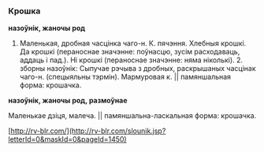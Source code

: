 ### Крошка
**назоўнік, жаночы род**

1. Маленькая, дробная часцінка чаго-н. К. пячэння. Хлебныя крошкі. Да крошкі (пераноснае значэнне: поўнасцю, зусім расходаваць, аддаць і пад.). Ні крошкі (пераноснае значэнне: няма ніколькі). 2. зборны назоўнік: Сыпучае рэчыва з дробных, раскрышаных часцінак чаго-н. (спецыяльны тэрмін). Мармуровая к. || памяншальная форма: крошачка.

**назоўнік, жаночы род, размоўнае**

Маленькае дзіця, малеча. || памяншальна-ласкальная форма: крошачка.

<a rel="author">[http://rv-blr.com/](http://rv-blr.com/slounik.jsp?letterId=0&maskId=0&pageId=1450)</a>
